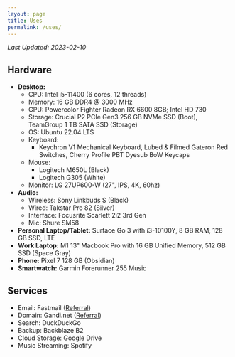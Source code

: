 ```yaml
---
layout: page
title: Uses
permalink: /uses/
---
```

*Last Updated: 2023-02-10*

## Hardware

* **Desktop:**
	+ CPU: Intel i5-11400 (6 cores, 12 threads)
	+ Memory: 16 GB DDR4 @ 3000 MHz
	+ GPU: Powercolor Fighter Radeon RX 6600 8GB; Intel HD 730
	+ Storage: Crucial P2 PCIe Gen3 256 GB NVMe SSD (Boot), TeamGroup 1 TB SATA SSD (Storage)
	+ OS: Ubuntu 22.04 LTS
	+ Keyboard: 
		- Keychron V1 Mechanical Keyboard, Lubed & Filmed Gateron Red Switches, Cherry Profile PBT Dyesub BoW Keycaps
	+ Mouse: 
		- Logitech M650L (Black)
		- Logitech G305 (White)
	+ Monitor: LG 27UP600-W (27", IPS, 4K, 60hz)
* **Audio:**
	* Wireless: Sony Linkbuds S (Black)
	* Wired: Takstar Pro 82 (Silver)
	* Interface: Focusrite Scarlett 2i2 3rd Gen
	* Mic: Shure SM58
* **Personal Laptop/Tablet:** Surface Go 3 with i3-10100Y, 8 GB RAM, 128 GB SSD, LTE 
* **Work Laptop:** M1 13" Macbook Pro with 16 GB Unified Memory, 512 GB SSD (Space Gray)
* **Phone:** Pixel 7 128 GB (Obsidian)
* **Smartwatch:** Garmin Forerunner 255 Music

## Services
* Email: Fastmail ([Referral](https://ref.fm/u24999624))
* Domain: Gandi.net ([Referral](https://gandi.link/f/c862dae1))
* Search: DuckDuckGo
* Backup: Backblaze B2
* Cloud Storage: Google Drive
* Music Streaming: Spotify
